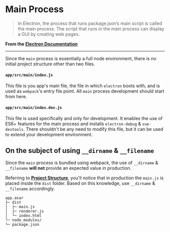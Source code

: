 # Main Process
> In Electron, the process that runs package.json’s main script is called the main process. The script that runs in the main process can display a GUI by creating web pages.

**From the [Electron Documentation](http://electron.atom.io/docs/tutorial/quick-start/#main-process)**

---

Since the `main` process is essentially a full node environment, there is no initial project structure other than two files.

#### `app/src/main/index.js`
This file is you app's main file, the file in which `electron` boots with, and is used as `webpack`'s entry file point. All `main` process development should start from here.

#### `app/src/main/index.dev.js`
This file is used specifically and only for development. It enables the use of ES6+ features for the main process and installs `electron-debug` & `vue-devtools`. There shouldn't be any need to modify this file, but it can be used to extend your development environment.

## On the subject of using `__dirname` & `__filename`

Since the `main` process is bundled using webpack, the use of `__dirname` & `__filename` **will not** provide an expected value in production.

Referring to [**Project Structure**](project_sturcture.md), you'll notice that in production the `main.js` is placed inside the `dist` folder. Based on this knowledge, use `__dirname` & `__filename` accordingly.

```
app.asar
├─ dist
│  ├─ main.js
│  ├─ renderer.js
│  └─ index.html
└─ node_modules/
└─ package.json
```

